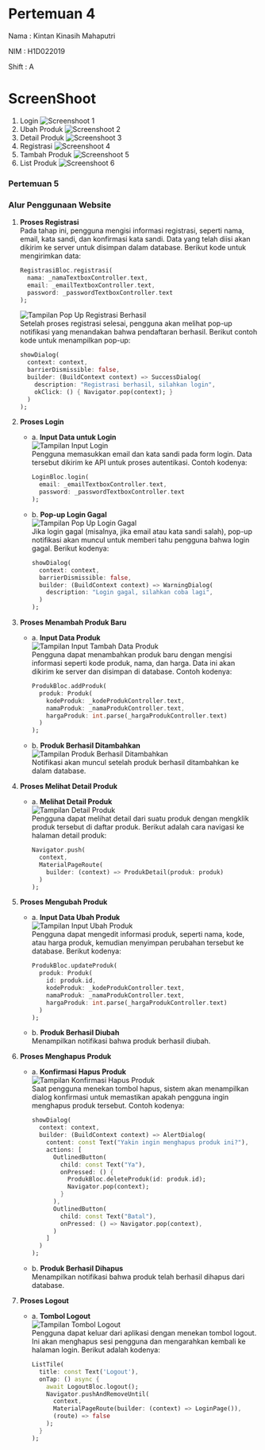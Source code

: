 # Pertemuan 4
Nama : Kintan Kinasih Mahaputri

NIM : H1D022019

Shift : A

# ScreenShoot
1. Login
![Screenshoot 1](k1.jpg)
2. Ubah Produk
![Screenshoot 2](k2.jpg)
3. Detail Produk
![Screenshoot 3](k3.jpg)
4. Registrasi
![Screenshoot 4](k4.jpg)
5. Tambah Produk
![Screenshoot 5](k5.jpg)
6. List Produk
![Screenshoot 6](k6.jpg)


### Pertemuan 5

### Alur Penggunaan Website

1. **Proses Registrasi**  
     Pada tahap ini, pengguna mengisi informasi registrasi, seperti nama, email, kata sandi, dan konfirmasi kata sandi. Data yang telah diisi akan dikirim ke server untuk disimpan dalam database. Berikut kode untuk mengirimkan data:

     ```dart
     RegistrasiBloc.registrasi(
       nama: _namaTextboxController.text,
       email: _emailTextboxController.text,
       password: _passwordTextboxController.text
     );
     ```
     ![Tampilan Pop Up Registrasi Berhasil](./p5_1.jpg)  
     Setelah proses registrasi selesai, pengguna akan melihat pop-up notifikasi yang menandakan bahwa pendaftaran berhasil. Berikut contoh kode untuk menampilkan pop-up:

     ```dart
     showDialog(
       context: context,
       barrierDismissible: false,
       builder: (BuildContext context) => SuccessDialog(
         description: "Registrasi berhasil, silahkan login",
         okClick: () { Navigator.pop(context); }
       )
     );
     ```

2. **Proses Login**  
   - a. **Input Data untuk Login**  
     ![Tampilan Input Login](./p5_2)  
     Pengguna memasukkan email dan kata sandi pada form login. Data tersebut dikirim ke API untuk proses autentikasi. Contoh kodenya:

     ```dart
     LoginBloc.login(
       email: _emailTextboxController.text,
       password: _passwordTextboxController.text
     );
     ```

   - b. **Pop-up Login Gagal**  
     ![Tampilan Pop Up Login Gagal](./p5_3.jpg)  
     Jika login gagal (misalnya, jika email atau kata sandi salah), pop-up notifikasi akan muncul untuk memberi tahu pengguna bahwa login gagal. Berikut kodenya:

     ```dart
     showDialog(
       context: context,
       barrierDismissible: false,
       builder: (BuildContext context) => WarningDialog(
         description: "Login gagal, silahkan coba lagi",
       )
     );
     ```

3. **Proses Menambah Produk Baru**  
   - a. **Input Data Produk**  
     ![Tampilan Input Tambah Data Produk](./p5_4.jpg)  
     Pengguna dapat menambahkan produk baru dengan mengisi informasi seperti kode produk, nama, dan harga. Data ini akan dikirim ke server dan disimpan di database. Contoh kodenya:

     ```dart
     ProdukBloc.addProduk(
       produk: Produk(
         kodeProduk: _kodeProdukController.text,
         namaProduk: _namaProdukController.text,
         hargaProduk: int.parse(_hargaProdukController.text)
       )
     );
     ```

   - b. **Produk Berhasil Ditambahkan**  
     ![Tampilan Produk Berhasil Ditambahkan](./p5_5.jpg)  
     Notifikasi akan muncul setelah produk berhasil ditambahkan ke dalam database.

4. **Proses Melihat Detail Produk**  
   - a. **Melihat Detail Produk**  
     ![Tampilan Detail Produk](./p5_6.jpg)  
     Pengguna dapat melihat detail dari suatu produk dengan mengklik produk tersebut di daftar produk. Berikut adalah cara navigasi ke halaman detail produk:

     ```dart
     Navigator.push(
       context,
       MaterialPageRoute(
         builder: (context) => ProdukDetail(produk: produk)
       )
     );
     ```

5. **Proses Mengubah Produk**  
   - a. **Input Data Ubah Produk**  
     ![Tampilan Input Ubah Produk](./p5_7.jpg)  
     Pengguna dapat mengedit informasi produk, seperti nama, kode, atau harga produk, kemudian menyimpan perubahan tersebut ke database. Berikut kodenya:

     ```dart
     ProdukBloc.updateProduk(
       produk: Produk(
         id: produk.id,
         kodeProduk: _kodeProdukController.text,
         namaProduk: _namaProdukController.text,
         hargaProduk: int.parse(_hargaProdukController.text)
       )
     );
     ```

   - b. **Produk Berhasil Diubah**  
     Menampilkan notifikasi bahwa produk berhasil diubah.

6. **Proses Menghapus Produk**  
   - a. **Konfirmasi Hapus Produk**  
     ![Tampilan Konfirmasi Hapus Produk](./p5_9.jpg)  
     Saat pengguna menekan tombol hapus, sistem akan menampilkan dialog konfirmasi untuk memastikan apakah pengguna ingin menghapus produk tersebut. Contoh kodenya:

     ```dart
     showDialog(
       context: context,
       builder: (BuildContext context) => AlertDialog(
         content: const Text("Yakin ingin menghapus produk ini?"),
         actions: [
           OutlinedButton(
             child: const Text("Ya"),
             onPressed: () {
               ProdukBloc.deleteProduk(id: produk.id);
               Navigator.pop(context);
             }
           ),
           OutlinedButton(
             child: const Text("Batal"),
             onPressed: () => Navigator.pop(context),
           )
         ]
       )
     );
     ```

   - b. **Produk Berhasil Dihapus**    
     Menampilkan notifikasi bahwa produk telah berhasil dihapus dari database.

7. **Proses Logout**  
   - a. **Tombol Logout**  
     ![Tampilan Tombol Logout](./p5_9.jpg)  
     Pengguna dapat keluar dari aplikasi dengan menekan tombol logout. Ini akan menghapus sesi pengguna dan mengarahkan kembali ke halaman login. Berikut adalah kodenya:

     ```dart
     ListTile(
       title: const Text('Logout'),
       onTap: () async {
         await LogoutBloc.logout();
         Navigator.pushAndRemoveUntil(
           context,
           MaterialPageRoute(builder: (context) => LoginPage()),
           (route) => false
         );
       }
     );
     ```

